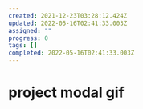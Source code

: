 ```yaml
---
created: 2021-12-23T03:28:12.424Z
updated: 2022-05-16T02:41:33.003Z
assigned: ""
progress: 0
tags: []
completed: 2022-05-16T02:41:33.003Z
---
```


# project modal gif
